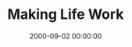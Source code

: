---
layout: series
series: "Making Life Work"
permalink: "/making-life-work/"
title: Making Life Work
date: 2000-09-02 00:00:00
endDate: 2000-09-23 00:00:00
description: "Join us as we investigate the collection of &quot;common&quot; sense in the book of Proverbs."
src: "http://s3.amazonaws.com/crossroads-media/images/legacy/content/GenericCrnerSign.jpg"
---